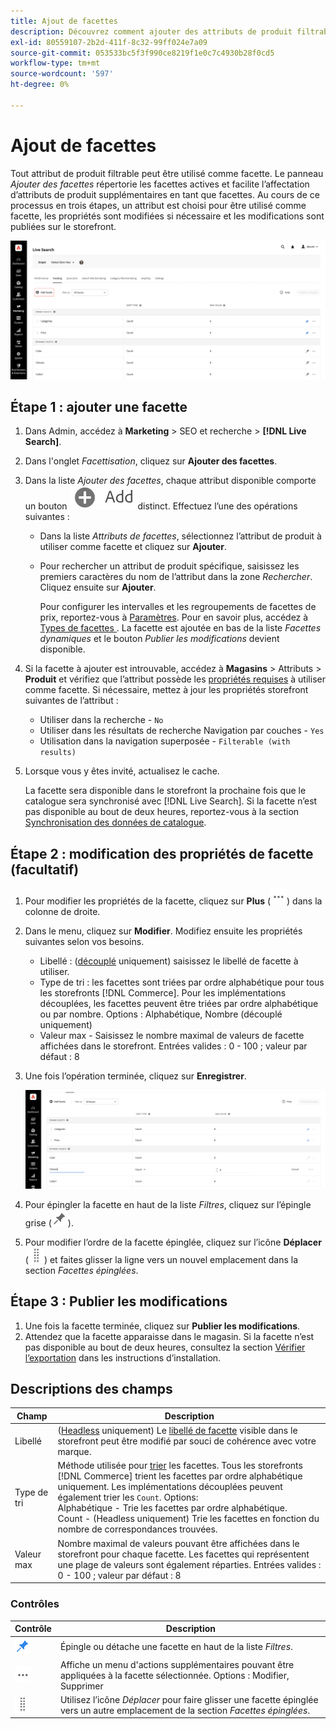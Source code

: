 ```yaml
---
title: Ajout de facettes
description: Découvrez comment ajouter des attributs de produit filtrables sous forme  [!DNL Live Search]  facettes.
exl-id: 80559107-2b2d-411f-8c32-99ff024e7a09
source-git-commit: 053533bc5f3f990ce8219f1e0c7c4930b28f0cd5
workflow-type: tm+mt
source-wordcount: '597'
ht-degree: 0%

---
```


# Ajout de facettes

Tout attribut de produit filtrable peut être utilisé comme facette. Le panneau *Ajouter des facettes* répertorie les facettes actives et facilite l’affectation d’attributs de produit supplémentaires en tant que facettes. Au cours de ce processus en trois étapes, un attribut est choisi pour être utilisé comme facette, les propriétés sont modifiées si nécessaire et les modifications sont publiées sur le storefront.

![Ajouter des facettes](assets/facets-add.png)

## Étape 1 : ajouter une facette

1. Dans Admin, accédez à **Marketing** > SEO et recherche > **[!DNL Live Search]**.
1. Dans l&#39;onglet *Facettisation*, cliquez sur **Ajouter des facettes**.
1. Dans la liste *Ajouter des facettes*, chaque attribut disponible comporte un bouton ![Ajouter](assets/btn-add.png) distinct. Effectuez l’une des opérations suivantes :

   * Dans la liste *Attributs de facettes*, sélectionnez l’attribut de produit à utiliser comme facette et cliquez sur **Ajouter**.
   * Pour rechercher un attribut de produit spécifique, saisissez les premiers caractères du nom de l’attribut dans la zone *Rechercher*. Cliquez ensuite sur **Ajouter**.

     Pour configurer les intervalles et les regroupements de facettes de prix, reportez-vous à [Paramètres](settings.md). Pour en savoir plus, accédez à [ Types de facettes ](facets-type.md).
La facette est ajoutée en bas de la liste *Facettes dynamiques* et le bouton *Publier les modifications* devient disponible.

1. Si la facette à ajouter est introuvable, accédez à **Magasins** > Attributs > **Produit** et vérifiez que l’attribut possède les [propriétés requises](facets.md) à utiliser comme facette. Si nécessaire, mettez à jour les propriétés storefront suivantes de l’attribut :

   * Utiliser dans la recherche - `No`
   * Utiliser dans les résultats de recherche Navigation par couches - `Yes`
   * Utilisation dans la navigation superposée - `Filterable (with results)`

1. Lorsque vous y êtes invité, actualisez le cache.

   La facette sera disponible dans le storefront la prochaine fois que le catalogue sera synchronisé avec [!DNL Live Search]. Si la facette n’est pas disponible au bout de deux heures, reportez-vous à la section [Synchronisation des données de catalogue](install.md#synchronize-catalog-data).

## Étape 2 : modification des propriétés de facette (facultatif)

1. Pour modifier les propriétés de la facette, cliquez sur **Plus** (![Plus de sélecteur](assets/btn-more.png)) dans la colonne de droite.
1. Dans le menu, cliquez sur **Modifier**. Modifiez ensuite les propriétés suivantes selon vos besoins.

   * Libellé : ([découplé](facets-type.md) uniquement) saisissez le libellé de facette à utiliser.
   * Type de tri : les facettes sont triées par ordre alphabétique pour tous les storefronts [!DNL Commerce]. Pour les implémentations découplées, les facettes peuvent être triées par ordre alphabétique ou par nombre. Options : Alphabétique, Nombre (découplé uniquement)
   * Valeur max - Saisissez le nombre maximal de valeurs de facette affichées dans le storefront. Entrées valides : 0 - 100 ; valeur par défaut : 8

1. Une fois l’opération terminée, cliquez sur **Enregistrer**.

   ![Modification des facettes](assets/facet-edit.png)

1. Pour épingler la facette en haut de la liste *Filtres*, cliquez sur l’épingle grise (![Sélecteur d’épingle](assets/btn-pin-gray.png)).
1. Pour modifier l’ordre de la facette épinglée, cliquez sur l’icône **Déplacer** (![Déplacer le sélecteur](assets/btn-move.png)) et faites glisser la ligne vers un nouvel emplacement dans la section *Facettes épinglées*.

## Étape 3 : Publier les modifications

1. Une fois la facette terminée, cliquez sur **Publier les modifications**.
1. Attendez que la facette apparaisse dans le magasin.
Si la facette n’est pas disponible au bout de deux heures, consultez la section [Vérifier l’exportation](install.md#synchronize-catalog-data) dans les instructions d’installation.

## Descriptions des champs

| Champ | Description |
|--- |--- |
| Libellé | ([Headless](facets-type.md) uniquement) Le [libellé de facette](facets-type.md) visible dans le storefront peut être modifié par souci de cohérence avec votre marque. |
| Type de tri | Méthode utilisée pour [trier](facets-type.md) les facettes. Tous les storefronts [!DNL Commerce] trient les facettes par ordre alphabétique uniquement. Les implémentations découplées peuvent également trier les `Count`. Options:<br />Alphabétique - Trie les facettes par ordre alphabétique.<br />Count - (Headless uniquement) Trie les facettes en fonction du nombre de correspondances trouvées. |
| Valeur max | Nombre maximal de valeurs pouvant être affichées dans le storefront pour chaque facette. Les facettes qui représentent une plage de valeurs sont également réparties. Entrées valides : 0 - 100 ; valeur par défaut : 8 |

### Contrôles

| Contrôle | Description |
|--- |--- |
| ![Sélecteur d’épingle](assets/btn-pin-blue.png) | Épingle ou détache une facette en haut de la liste *Filtres*. |
| ![Plus de sélecteur](assets/btn-more.png) | Affiche un menu d&#39;actions supplémentaires pouvant être appliquées à la facette sélectionnée. Options : Modifier, Supprimer |
| ![ Déplacer le sélecteur ](assets/btn-move.png) | Utilisez l’icône *Déplacer* pour faire glisser une facette épinglée vers un autre emplacement de la section *Facettes épinglées*. |

